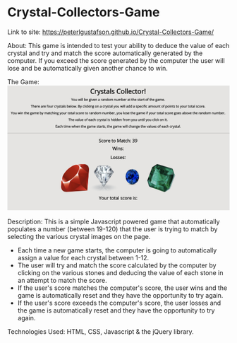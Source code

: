 # Crystal-Collectors-Game

Link to site: https://peterlgustafson.github.io/Crystal-Collectors-Game/

About: This game is intended to test your ability to deduce the value of each crystal and try and match the score automatically generated by the computer. If you exceed the score generated by the computer the user will lose and be automatically given another chance to win.

The Game: ![alt "Image of Game"](/assets/images/gameimage.png)

Description: This is a simple Javascript powered game that automatically populates a number (between 19-120) that the user is trying to match by selecting the various crystal images on the page.

- Each time a new game starts, the computer is going to automatically assign a value for each crystal between 1-12.
- The user will try and match the score calculated by the computer by clicking on the various stones and deducing the value of each stone in an attempt to match the score.
- If the user's score matches the computer's score, the user wins and the game is automatically reset and they have the opportunity to try again.
- If the user's score exceeds the computer's score, the user losses and the game is automatically reset and they have the opportunity to try again.

Technologies Used: HTML, CSS, Javascript & the jQuery library.
